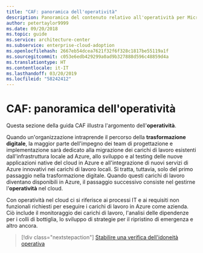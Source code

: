 ```yaml
---
title: "CAF: panoramica dell'operatività"
description: Panoramica del contenuto relativo all'operatività per Microsoft Cloud Adoption Framework per Azure
author: petertaylor9999
ms.date: 09/20/2018
ms.topic: guide
ms.service: architecture-center
ms.subservice: enterprise-cloud-adoption
ms.openlocfilehash: 2667eb54dcea7621f32f6f328c1817be55119a1f
ms.sourcegitcommit: c053e6edb429299a0ad9b327888d596c48859d4a
ms.translationtype: HT
ms.contentlocale: it-IT
ms.lasthandoff: 03/20/2019
ms.locfileid: "58242412"
---
```

# <a name="caf-operations-overview"></a>CAF: panoramica dell'operatività

Questa sezione della guida CAF illustra l'argomento dell'**operatività**.

Quando un'organizzazione intraprende il percorso della **trasformazione digitale**, la maggior parte dell'impegno dei team di progettazione e implementazione sarà dedicato alla migrazione dei carichi di lavoro esistenti dall'infrastruttura locale ad Azure, allo sviluppo e al testing delle nuove applicazioni native del cloud in Azure e all'integrazione di nuovi servizi di Azure innovativi nei carichi di lavoro locali. Si tratta, tuttavia, solo del primo passaggio nella trasformazione digitale. Quando questi carichi di lavoro diventano disponibili in Azure, il passaggio successivo consiste nel gestirne l'**operatività** nel cloud.

Con operatività nel cloud ci si riferisce ai processi IT e ai requisiti non funzionali richiesti per eseguire i carichi di lavoro in Azure come azienda. Ciò include il monitoraggio dei carichi di lavoro, l'analisi delle dipendenze per i colli di bottiglia, lo sviluppo di strategie per il ripristino di emergenza e altro ancora.

> [!div class="nextstepaction"]
> [Stabilire una verifica dell'idoneità operativa](operational-fitness-review.md)
